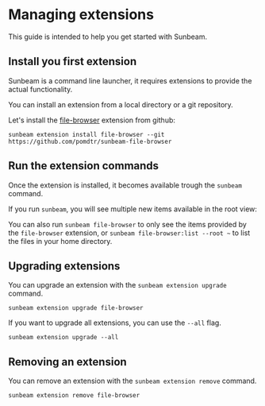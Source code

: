 # Managing extensions

This guide is intended to help you get started with Sunbeam.

## Install you first extension

Sunbeam is a command line launcher, it requires extensions to provide the actual functionality.

You can install an extension from a local directory or a git repository.

Let's install the [file-browser](https://github.com/pomdtr/sunbeam-file-browser) extension from github:

```shell
sunbeam extension install file-browser --git https://github.com/pomdtr/sunbeam-file-browser
```

## Run the extension commands

Once the extension is installed, it becomes available trough the `sunbeam` command.

If you run `sunbeam`, you will see multiple new items available in the root view:

You can also run `sunbeam file-browser` to only see the items provided by the `file-browser` extension,
or `sunbeam file-browser:list --root ~` to list the files in your home directory.

## Upgrading extensions

You can upgrade an extension with the `sunbeam extension upgrade` command.

```shell
sunbeam extension upgrade file-browser
```

If you want to upgrade all extensions, you can use the `--all` flag.

```shell
sunbeam extension upgrade --all
```

## Removing an extension

You can remove an extension with the `sunbeam extension remove` command.

```shell
sunbeam extension remove file-browser
```
